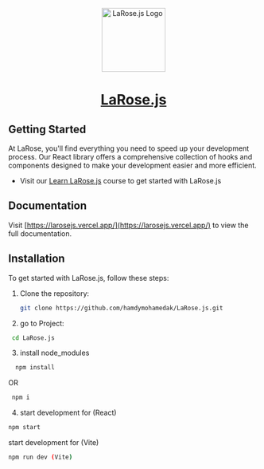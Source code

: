 <p align="center">
  <a href="https://larosejs.vercel.app">
    <picture>
      <source media="(prefers-color-scheme: dark)" srcset="https://i.ibb.co/rkMKzQv/a-simple-logo-for-a-tech-tool-named-larose-js-it-f-ow-O1-Z9-Dg-R96-R5j5-ZSZOpmw-Qjb-At-TRo-Ti-CXL9fy.jpg">
      <img src="https://i.ibb.co/rkMKzQv/a-simple-logo-for-a-tech-tool-named-larose-js-it-f-ow-O1-Z9-Dg-R96-R5j5-ZSZOpmw-Qjb-At-TRo-Ti-CXL9fy.jpg" alt="LaRose.js Logo" height="128">
    </picture>
    <h1 align="center">LaRose.js</h1>
  </a>
</p>

## Getting Started

At LaRose, you'll find everything you need to speed up your development process. Our React library offers a comprehensive collection of hooks and components designed to make your development easier and more efficient.

- Visit our [Learn LaRose.js](https://larosejs.vercel.app/) course to get started with LaRose.js

## Documentation

Visit [https://larosejs.vercel.app/](https://larosejs.vercel.app/) to view the full documentation.

## Installation

To get started with LaRose.js, follow these steps:

1. Clone the repository:
   ```bash
   git clone https://github.com/hamdymohamedak/LaRose.js.git
   ```
   
2. go to Project:
  ```bash
   cd LaRose.js
  ```
3. install node_modules
  ```bash
    npm install
  ```
  OR
  ```bash
   npm i
  ```
4. start development for (React)
  ```bash
  npm start 
  
  ```
  start development for (Vite)
  ```bash  
  npm run dev (Vite)
  ```
